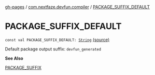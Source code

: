 [gh-pages](../index.md) / [com.nextfaze.devfun.compiler](index.md) / [PACKAGE_SUFFIX_DEFAULT](./-p-a-c-k-a-g-e_-s-u-f-f-i-x_-d-e-f-a-u-l-t.md)

# PACKAGE_SUFFIX_DEFAULT

`const val PACKAGE_SUFFIX_DEFAULT: `[`String`](https://kotlinlang.org/api/latest/jvm/stdlib/kotlin/-string/index.html) [(source)](https://github.com/NextFaze/dev-fun/tree/master/devfun-compiler/src/main/java/com/nextfaze/devfun/compiler/Compiler.kt#L203)

Default package output suffix: `devfun_generated`

**See Also**

[PACKAGE_SUFFIX](-p-a-c-k-a-g-e_-s-u-f-f-i-x.md)

